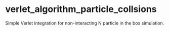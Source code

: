 # verlet_algorithm_particle_collsions
Simple Verlet integration for non-interacting N particle in the box simulation.

